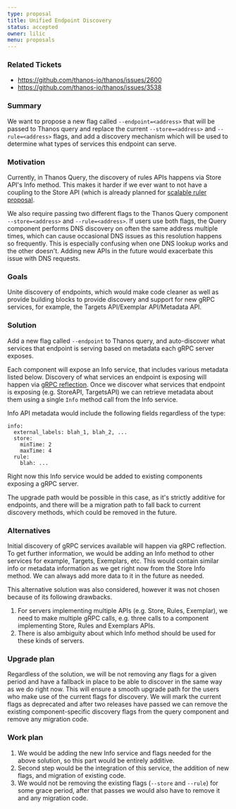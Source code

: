 ```yaml
---
type: proposal
title: Unified Endpoint Discovery
status: accepted
owner: lilic
menu: proposals
---
```


### Related Tickets

* https://github.com/thanos-io/thanos/issues/2600
* https://github.com/thanos-io/thanos/issues/3538

### Summary

We want to propose a new flag called `--endpoint=<address>` that will be passed to Thanos query and replace the current `--store=<address>` and `--rule=<address>` flags, and add a discovery mechanism which will be used to determine what types of services this endpoint can serve.

### Motivation

Currently, in Thanos Query, the discovery of rules APIs happens via Store API's Info method. This makes it harder if we ever want to not have a coupling to the Store API (which is already planned for [scalable ruler proposal](https://thanos.io/tip/proposals-accepted/202005-scalable-rule-storage.md/).

We also require passing two different flags to the Thanos Query component `--store=<address>` and `--rule=<address>`. If users use both flags, the Query component performs DNS discovery on often the same address multiple times, which can cause occasional DNS issues as this resolution happens so frequently. This is especially confusing when one DNS lookup works and the other doesn't. Adding new APIs in the future would exacerbate this issue with DNS requests.

### Goals

Unite discovery of endpoints, which would make code cleaner as well as provide building blocks to provide discovery and support for new gRPC services, for example, the Targets API/Exemplar API/Metadata API.

### Solution

Add a new flag called `--endpoint` to Thanos query, and auto-discover what services that endpoint is serving based on metadata each gRPC server exposes.

Each component will expose an Info service, that includes various metadata listed below. Discovery of what services an endpoint is exposing will happen via [gRPC reflection](https://github.com/grpc/grpc/blob/master/doc/server-reflection.md). Once we discover what services that endpoint is exposing (e.g. StoreAPI, TargetsAPI) we can retrieve metadata about them using a single `Info` method call from the Info service.

Info API metadata would include the following fields regardless of the type:

```
info:
  external_labels: blah_1, blah_2, ...
  store:
    minTime: 2
    maxTime: 4
  rule:
    blah: ...
```

Right now this Info service would be added to existing components exposing a gRPC server.

The upgrade path would be possible in this case, as it's strictly additive for endpoints, and there will be a migration path to fall back to current discovery methods, which could be removed in the future.

### Alternatives

Initial discovery of gRPC services available will happen via gRPC reflection. To get further information, we would be adding an Info method to other services for example, Targets, Exemplars, etc. This would contain similar info or metadata information as we get right now from the Store Info method. We can always add more data to it in the future as needed.

This alternative solution was also considered, however it was not chosen because of its following drawbacks.

1. For servers implementing multiple APIs (e.g. Store, Rules, Exemplar), we need to make multiple gRPC calls, e.g. three calls to a component implementing Store, Rules and Exemplars APIs.
2. There is also ambiguity about which Info method should be used for these kinds of servers.

### Upgrade plan

Regardless of the solution, we will be not removing any flags for a given period and have a fallback in place to be able to discover in the same way as we do right now. This will ensure a smooth upgrade path for the users who make use of the current flags for discovery. We will mark the current flags as deprecated and after two releases have passed we can remove the existing component-specific discovery flags from the query component and remove any migration code.

### Work plan

1. We would be adding the new Info service and flags needed for the above solution, so this part would be entirely additive.
2. Second step would be the integration of this service, the addition of new flags, and migration of existing code.
3. We would not be removing the existing flags (`--store` and `--rule`) for some grace period, after that passes we would also have to remove it and any migration code.
